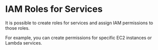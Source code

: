 # IAM Roles for Services

It is possible to create roles for services and assign IAM permissions to those roles. 

For example, you can create permissions for specific EC2 instances or Lambda services. 

